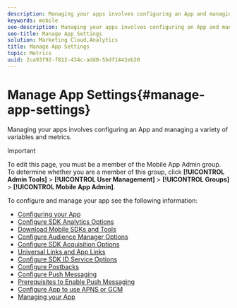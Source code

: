 ```yaml
---
description: Managing your apps involves configuring an App and managing a variety of variables and metrics.
keywords: mobile
seo-description: Managing your apps involves configuring an App and managing a variety of variables and metrics.
seo-title: Manage App Settings
solution: Marketing Cloud,Analytics
title: Manage App Settings
topic: Metrics
uuid: 2ca93f92-f812-434c-add0-5bdf1442eb20
---
```


# Manage App Settings{#manage-app-settings}

Managing your apps involves configuring an App and managing a variety of variables and metrics.

>[!IMPORTANT]
>
>To edit this page, you must be a member of the Mobile App Admin group. To determine whether you are a member of this group, click **[!UICONTROL Admin Tools]** > **[!UICONTROL User Management]** > **[!UICONTROL Groups]** > **[!UICONTROL Mobile App Admin]**.

To configure and manage your app see the following information: 

* [Configuring your App](/help/using/c-manage-app-settings/c-mob-confg-app/c-mob-confg-app.md)
* [Configure SDK Analytics Options](/help/using/c-manage-app-settings/c-mob-confg-app/t-config-analytics/t-config-analytics.md)
* [Download Mobile SDKs and Tools](/help/using/c-manage-app-settings/c-mob-confg-app/t-config-analytics/download-sdk.md)
* [Configure Audience Manager Options](/help/using/c-manage-app-settings/c-mob-confg-app/t-config-aam.md)
* [Configure SDK Acquisition Options](/help/using/c-manage-app-settings/c-mob-confg-app/t-config-acquisition.md)
* [Universal Links and App Links](/help/using/c-manage-app-settings/c-mob-confg-app/c-universal-app-links.md)
* [Configure SDK ID Service Options](/help/using/c-manage-app-settings/c-mob-confg-app/t-config-visitor.md)
* [Configure Postbacks](/help/using/c-manage-app-settings/c-mob-confg-app/signals.md)
* [Configure Push Messaging](/help/using/c-manage-app-settings/c-mob-confg-app/configure-push-messaging/configure-push-messaging.md)
* [Prerequisites to Enable Push Messaging](/help/using/c-manage-app-settings/c-mob-confg-app/configure-push-messaging/prerequisites-push-messaging.md)
* [Configure App to use APNS or GCM](/help/using/c-manage-app-settings/c-mob-confg-app/configure-push-messaging/prerequisites-push-messaging.md)
* [Managing your App](/help/using/c-manage-app-settings/c-mob-manage-app.md)
